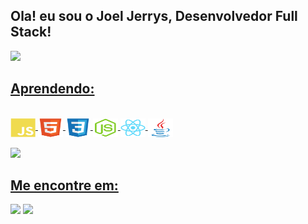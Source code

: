 ## Ola! eu sou o Joel Jerrys, Desenvolvedor Full Stack!
<div>
  <a href="https://github.com/joeljerrysdev">
  <img height="180em" src="https://github-readme-stats.vercel.app/api?username=joeljerrysdev&show_icons=true&theme=merko&include_all_commits=true&count_private=true"/>
</div>
  
   ## Aprendendo:
  
<div style="display: inline_block"><br>
  <img align="center" alt="JavaScript" height="30" width="40" src="https://raw.githubusercontent.com/devicons/devicon/master/icons/javascript/javascript-plain.svg">
  <img align="center" alt="HTML" height="30" width="40" src="https://raw.githubusercontent.com/devicons/devicon/master/icons/html5/html5-original.svg">
  <img align="center" alt="CSS" height="30" width="40" src="https://raw.githubusercontent.com/devicons/devicon/master/icons/css3/css3-original.svg">
  <img align="center" alt="Node" height="30" width="40" src="https://github.com/devicons/devicon/blob/master/icons/nodejs/nodejs-original.svg">
  <img align="center" alt="React" height="30" width="40" src="https://raw.githubusercontent.com/devicons/devicon/master/icons/react/react-original.svg">
  <img align="center" alt="Java" height="30" width="40" src="https://github.com/devicons/devicon/blob/master/icons/java/java-original.svg">
</div> <br/>
 
  <img height="180em" src="https://github-readme-stats.vercel.app/api/top-langs/?username=joeljerrysdev&layout=compact&langs_count=7&theme=merko"/>
  
  ## Me encontre em:
 
<div> 
  <a href="https://www.linkedin.com/in/joel-jerrys-300818a0" target="_blank"><img src="https://img.shields.io/badge/-LinkedIn-%230077B5?style=for-the-badge&logo=linkedin&logoColor=white" target="_blank"></a> 
  <a href = "mailto:joeljerrys95@gmail.com"><img src="https://img.shields.io/badge/-Gmail-%23333?style=for-the-badge&logo=gmail&logoColor=white" target="_blank"></a> 
</div>
